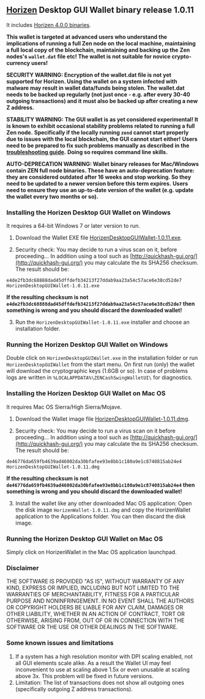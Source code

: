 ## [Horizen](https://horizen.io/) Desktop GUI Wallet binary release 1.0.11

It includes [Horizen 4.0.0 binaries](https://github.com/HorizenOfficial/zen/releases/tag/v4.0.0). 

**This wallet is targeted at advanced users who understand the implications of running a full Zen node on**
**the local machine, maintaining a full local copy of the blockchain, maintaining and backing up the**
**Zen nodes's `wallet.dat` file etc! The wallet is not suitable for novice crypto-currency users!**

**SECURITY WARNING: Encryption of the wallet.dat file is not yet supported for Horizen. Using the wallet** 
**on a system infected with malware may result in wallet data/funds being stolen. The**
**wallet.dat needs to be backed up regularly (not just once - e.g. after every 30-40**
**outgoing transactions) and it must also be backed up after creating a new Z address.**

**STABILITY WARNING: The GUI wallet is as yet considered experimental! It is known to exhibit occasional stability problems related to running a full Zen node.**
**Specifically if the locally running `zend` cannot start properly due to issues with the local blockchain, the GUI cannot start either!**
**Users need to be prepared to fix such problems manually as described in the [troubleshooting guide](https://github.com/HorizenOfficial/zencash-swing-wallet-ui/blob/master/docs/TroubleshootingGuide.md).**
**Doing so requires command line skills.**

**AUTO-DEPRECATION WARNING: Wallet binary releases for Mac/Windows contain ZEN full node binaries. These have an auto-deprecation feature:**
**they are considered outdated after 16 weeks and stop working. So they need to be updated to a newer version before this term expires.**
**Users need to ensure they use an up-to-date version of the wallet (e.g. update the wallet every two months or so).**

### Installing the Horizen Desktop GUI Wallet on Windows

It requires a 64-bit Windows 7 or later version to run.

1. Download the Wallet EXE file
[HorizenDesktopGUIWallet-1.0.11.exe](https://github.com/HorizenOfficial/zencash-swing-wallet-ui/releases/download/1.0.11/HorizenDesktopGUIWallet-1.0.11.exe).

2. Security check: You may decide to run a virus scan on it, before proceeding... In addition using a tool 
such as [http://quickhash-gui.org/](http://quickhash-gui.org/) you may calculate the its SHA256 checksum. The 
result should be:
```
e4de2fb3dc68888dad45dffdefb34213f27ddab9aa23a54c57ace6e38cd52de7  HorizenDesktopGUIWallet-1.0.11.exe
```
**If the resulting checksum is not `e4de2fb3dc68888dad45dffdefb34213f27ddab9aa23a54c57ace6e38cd52de7` then**
**something is wrong and you should discard the downloaded wallet!**

3. Run the `HorizenDesktopGUIWallet-1.0.11.exe` installer and choose an installation folder.
   
### Running the Horizen Desktop GUI Wallet on Windows

Double click on `HorizenDesktopGUIWallet.exe` in the installation folder or run `HorizenDesktopGUIWallet` from the start menu.
On first run (only) the wallet will download the cryptographic keys (1.6GB or so).
In case of problems logs are written in `%LOCALAPPDATA%\ZENCashSwingWalletUI\` for diagnostics.

### Installing the Horizen Desktop GUI Wallet on Mac OS

It requires Mac OS Sierra/High Sierra/Mojave.

1. Download the Wallet image file
[HorizenDesktopGUIWallet-1.0.11.dmg](https://github.com/HorizenOfficial/zencash-swing-wallet-ui/releases/download/1.0.11/HorizenDesktopGUIWallet-1.0.11.dmg).

2. Security check: You may decide to run a virus scan on it before proceeding... In addition using a tool
such as [http://quickhash-gui.org/](http://quickhash-gui.org/) you may calculate the its SHA256 checksum. The
result should be:
```
de46776da659fb4639ad46002da30bfafee93e8bb1c180a9e1c8740815ab24e4  HorizenDesktopGUIWallet-1.0.11.dmg
```
**If the resulting checksum is not `de46776da659fb4639ad46002da30bfafee93e8bb1c180a9e1c8740815ab24e4` then**
**something is wrong and you should discard the downloaded wallet!**

3. Install the wallet like any other downloaded Mac OS application: Open the disk image `HorizenWallet-1.0.11.dmg`
and copy the HorizenWallet application to the Applications folder. You can then discard the disk image.

### Running the Horizen Desktop GUI Wallet on Mac OS

Simply click on HorizenWallet in the Mac OS application launchpad.

### Disclaimer

THE SOFTWARE IS PROVIDED "AS IS", WITHOUT WARRANTY OF ANY KIND, EXPRESS OR
IMPLIED, INCLUDING BUT NOT LIMITED TO THE WARRANTIES OF MERCHANTABILITY,
FITNESS FOR A PARTICULAR PURPOSE AND NONINFRINGEMENT. IN NO EVENT SHALL THE
AUTHORS OR COPYRIGHT HOLDERS BE LIABLE FOR ANY CLAIM, DAMAGES OR OTHER
LIABILITY, WHETHER IN AN ACTION OF CONTRACT, TORT OR OTHERWISE, ARISING FROM,
OUT OF OR IN CONNECTION WITH THE SOFTWARE OR THE USE OR OTHER DEALINGS IN THE
SOFTWARE.

### Some known issues and limitations
1. If a system has a high resolution monitor with DPI scaling enabled, not all GUI elements scale alike.
As a result the Wallet UI may feel inconvenient to use at scaling above 1.5x or even unusable at scaling above 3x.
This problem will be fixed in future versions.
1. Limitation: The list of transactions does not show all outgoing ones (specifically outgoing Z address 
transactions).  
